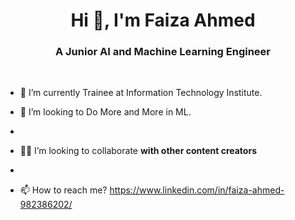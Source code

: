 <h1 align="center">Hi 👋, I'm Faiza Ahmed </h1>


<h3 align="center">A Junior AI and Machine Learning Engineer</h3><br>



- 🌱 I’m currently Trainee at Information Technology Institute.

- 💞️ I’m looking to Do More and More in ML.
- 
- 👯🤝 I’m looking to collaborate **with other content creators**
- 
- 📫 How to reach me? https://www.linkedin.com/in/faiza-ahmed-982386202/

<!---
faiza333/faiza333 is a ✨ special ✨ repository because its `README.md` (this file) appears on your GitHub profile.
You can click the Preview link to take a look at your changes.
--->

